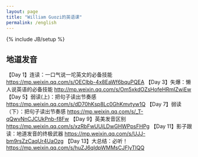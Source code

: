 ```yaml
---
layout: page
title: "William Guozi的英语课"
permalink: /english
---
```

{% include JB/setup %}

## 地道发音
【Day 1】连读：一口气说一坨英文的必备技能 <https://mp.weixin.qq.com/s/OEClbb-4x8EaWf6bquPQEA>
【Day 3】失爆：懒人说英语的必备技能 http://mp.weixin.qq.com/s/Om5xkdOZsHofeHRmIZwiEw
【Day 5】弱读(上)：把句子读出节奏感 <https://mp.weixin.qq.com/s/dD70hKsp8Lc0GhKmvtyw1Q>
【Day 7】弱读（下）：把句子读出节奏感 <https://mp.weixin.qq.com/s/_T-qQwvNnCJCUkPnb-f8Fw>
【Day 9】英美发音区别 <https://mp.weixin.qq.com/s/xzRbFwUUiLDwGHWPpsFHPg>
【Day 11】影子跟读：地道发音的终极武器 <https://mp.weixin.qq.com/s/UJJ-bm9rsZzCaqUr4UaOzg>
【Day 13】大总结：必听！ <https://mp.weixin.qq.com/s/huZJ6qldpWMMsCJFlyTlQQ>
